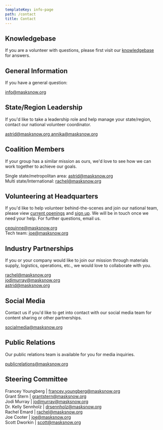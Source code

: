 ```yaml
---
templateKey: info-page
path: /contact
title: Contact
---
```

## Knowledgebase

If you are a volunteer with questions, please first visit our [knowledgebase](https://rosiesews.freshdesk.com/support/home) for answers. 

## General Information

If you have a general question:

[info@masksnow.org](mailto:info@masksnow.org)

## State/Region Leadership

If you'd like to take a leadership role and help manage your state/region, contact our national volunteer coordinator.

[astrid@masksnow.org ](mailto:astrid@masksnow.org)
[annika@masksnow.org ](mailto:annika@masksnow.org)

## Coalition Members

If your group has a similar mission as ours, we'd love to see how we can work together to achieve our goals.

Single state/metropolitan area: [astrid@masksnow.org ](mailto:astrid@masksnow.org)\
Multi state/International: [rachel@masksnow.org](mailto:rachel@masksnow.org)

## Volunteering at Headquarters

If you'd like to help volunteer behind-the-scenes and join our national team, please view [current openings](https://docs.google.com/document/d/1JJNrPswxznGHsOI26stysEphJXv6JBxS8uE_JV-1Tz0/edit) and [sign up](https://masksnow.org/volunteer/). We will be in touch once we need your help. For further questions, email us.

[cequinne@masksnow.org ](mailto:cequinne@masksnow.org)\
Tech team: [joe@masksnow.org](mailto:joe@masksnow.org)

## Industry Partnerships

If you or your company would like to join our mission through materials supply, logistics, operations, etc., we would love to collaborate with you.

[rachel@masksnow.org](mailto:rachel@masksnow.org)\
[jodimurray@masksnow.org](mailto:jodimurray@masksnow.org)\
[astrid@masksnow.org ](mailto:astrid@masksnow.org)

## Social Media

Contact us if you'd like to get into contact with our social media team for content sharing or other partnerships.

[socialmedia@masksnow.org](mailto:socialmedia@masksnow.org)

## Public Relations

Our public relations team is available for you for media inquiries.

[publicrelations@masksnow.org](mailto:publicrelations@masksnow.org)

## Steering Committee

Francey Youngberg | [francey.youngberg@masksnow.org](mailto:francey.youngberg@masksnow.org)\
Grant Stern | [grantstern@masksnow.org](mailto:grantstern@masksnow.org)\
Jodi Murray | [jodimurray@masksnow.org](mailto:jodimurray@masksnow.org)\
Dr. Kelly Sennholz | [drsennholz@masksnow.org](mailto:drsennholz@masksnow.org)\
Rachel Emard | [rachel@masksnow.org](mailto:rachel@masksnow.org)\
Joe Cooter | [joe@masksnow.org](mailto:joe@masksnow.org)\
Scott Dworkin | [scott@masksnow.org](mailto:scott@masksnow.org)
